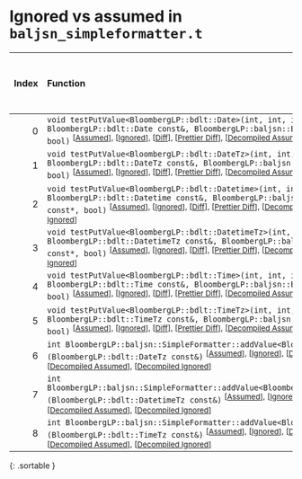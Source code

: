 # Ignored vs assumed in `baljsn_simpleformatter.t`

<script src="../sorttable.js"></script>

|   Index | Function                                                                                                                                                                                                                                                                                                                                                                               |   Difference in number of lines |   Function size difference in bytes |   Number of lines in assumed build | Number of bytes in assumed build   |   Number of lines in ignored build | Number of bytes in ignored build   |
|--------:|:---------------------------------------------------------------------------------------------------------------------------------------------------------------------------------------------------------------------------------------------------------------------------------------------------------------------------------------------------------------------------------------|--------------------------------:|------------------------------------:|-----------------------------------:|:-----------------------------------|-----------------------------------:|:-----------------------------------|
|       0 | `void testPutValue<BloombergLP::bdlt::Date>(int, int, int, int, int, BloombergLP::bdlt::Date const&, BloombergLP::baljsn::EncoderOptions const*, bool)` <sup>\[[Assumed](0-assume)\], \[[Ignored](0-none)\], \[[Diff](0.diff.html)\], \[[Prettier Diff](0-diff.html)\], \[[Decompiled Assumed](0-assume-decompiled.txt)\], \[[Decompiled Ignored](0-none-decompiled.txt)\]             |                               1 |                                   0 |                                801 | 3,968                              |                                800 | 3,968                              |
|       1 | `void testPutValue<BloombergLP::bdlt::DateTz>(int, int, int, int, int, BloombergLP::bdlt::DateTz const&, BloombergLP::baljsn::EncoderOptions const*, bool)` <sup>\[[Assumed](1-assume)\], \[[Ignored](1-none)\], \[[Diff](1.diff.html)\], \[[Prettier Diff](1-diff.html)\], \[[Decompiled Assumed](1-assume-decompiled.txt)\], \[[Decompiled Ignored](1-none-decompiled.txt)\]         |                               1 |                                   0 |                                801 | 3,968                              |                                800 | 3,968                              |
|       2 | `void testPutValue<BloombergLP::bdlt::Datetime>(int, int, int, int, int, BloombergLP::bdlt::Datetime const&, BloombergLP::baljsn::EncoderOptions const*, bool)` <sup>\[[Assumed](2-assume)\], \[[Ignored](2-none)\], \[[Diff](2.diff.html)\], \[[Prettier Diff](2-diff.html)\], \[[Decompiled Assumed](2-assume-decompiled.txt)\], \[[Decompiled Ignored](2-none-decompiled.txt)\]     |                               1 |                                   0 |                                801 | 3,968                              |                                800 | 3,968                              |
|       3 | `void testPutValue<BloombergLP::bdlt::DatetimeTz>(int, int, int, int, int, BloombergLP::bdlt::DatetimeTz const&, BloombergLP::baljsn::EncoderOptions const*, bool)` <sup>\[[Assumed](3-assume)\], \[[Ignored](3-none)\], \[[Diff](3.diff.html)\], \[[Prettier Diff](3-diff.html)\], \[[Decompiled Assumed](3-assume-decompiled.txt)\], \[[Decompiled Ignored](3-none-decompiled.txt)\] |                               1 |                                   0 |                                801 | 3,968                              |                                800 | 3,968                              |
|       4 | `void testPutValue<BloombergLP::bdlt::Time>(int, int, int, int, int, BloombergLP::bdlt::Time const&, BloombergLP::baljsn::EncoderOptions const*, bool)` <sup>\[[Assumed](4-assume)\], \[[Ignored](4-none)\], \[[Diff](4.diff.html)\], \[[Prettier Diff](4-diff.html)\], \[[Decompiled Assumed](4-assume-decompiled.txt)\], \[[Decompiled Ignored](4-none-decompiled.txt)\]             |                               1 |                                   0 |                                801 | 3,968                              |                                800 | 3,968                              |
|       5 | `void testPutValue<BloombergLP::bdlt::TimeTz>(int, int, int, int, int, BloombergLP::bdlt::TimeTz const&, BloombergLP::baljsn::EncoderOptions const*, bool)` <sup>\[[Assumed](5-assume)\], \[[Ignored](5-none)\], \[[Diff](5.diff.html)\], \[[Prettier Diff](5-diff.html)\], \[[Decompiled Assumed](5-assume-decompiled.txt)\], \[[Decompiled Ignored](5-none-decompiled.txt)\]         |                               1 |                                   0 |                                801 | 3,968                              |                                800 | 3,968                              |
|       6 | `int BloombergLP::baljsn::SimpleFormatter::addValue<BloombergLP::bdlt::DateTz>(BloombergLP::bdlt::DateTz const&)` <sup>\[[Assumed](6-assume)\], \[[Ignored](6-none)\], \[[Diff](6.diff.html)\], \[[Prettier Diff](6-diff.html)\], \[[Decompiled Assumed](6-assume-decompiled.txt)\], \[[Decompiled Ignored](6-none-decompiled.txt)\]                                                   |                              -1 |                                   0 |                                 78 | 288                                |                                 79 | 288                                |
|       7 | `int BloombergLP::baljsn::SimpleFormatter::addValue<BloombergLP::bdlt::DatetimeTz>(BloombergLP::bdlt::DatetimeTz const&)` <sup>\[[Assumed](7-assume)\], \[[Ignored](7-none)\], \[[Diff](7.diff.html)\], \[[Prettier Diff](7-diff.html)\], \[[Decompiled Assumed](7-assume-decompiled.txt)\], \[[Decompiled Ignored](7-none-decompiled.txt)\]                                           |                              -1 |                                   0 |                                 78 | 288                                |                                 79 | 288                                |
|       8 | `int BloombergLP::baljsn::SimpleFormatter::addValue<BloombergLP::bdlt::TimeTz>(BloombergLP::bdlt::TimeTz const&)` <sup>\[[Assumed](8-assume)\], \[[Ignored](8-none)\], \[[Diff](8.diff.html)\], \[[Prettier Diff](8-diff.html)\], \[[Decompiled Assumed](8-assume-decompiled.txt)\], \[[Decompiled Ignored](8-none-decompiled.txt)\]                                                   |                              -1 |                                   0 |                                 78 | 288                                |                                 79 | 288                                |
{: .sortable }
